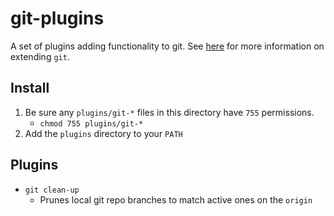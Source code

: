# git-plugins

A set of plugins adding functionality to git. See [here](https://www.atlassian.com/git/articles/extending-git) for more information on extending `git`.

## Install
1. Be sure any `plugins/git-*` files in this directory have `755` permissions.
    - `chmod 755 plugins/git-*`
1. Add the `plugins` directory to your `PATH`

## Plugins

- `git clean-up`
    - Prunes local git repo branches to match active ones on the `origin`